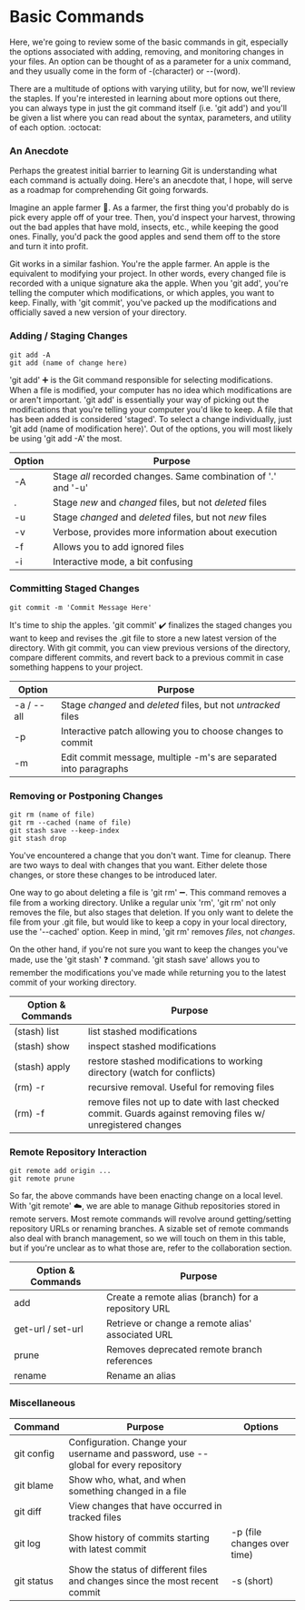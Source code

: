 # Basic Commands
Here, we're going to review some of the basic commands in git, especially the options associated with adding, removing, and monitoring changes in your files. An option can be thought of as a parameter for a unix command, and they usually come in the form of -(character) or --(word).

There are a multitude of options with varying utility, but for now, we'll review the staples. If you're interested in learning about more options out there, you can always type in just the git command itself (i.e. 'git add') and you'll be given a list where you can read about the syntax, parameters, and utility of each option. :octocat:

### An Anecdote
Perhaps the greatest initial barrier to learning Git is understanding what each command is actually doing. Here's an anecdote that, I hope, will serve as a roadmap for comprehending Git going forwards.

Imagine an apple farmer :apple:. As a farmer, the first thing you'd probably do is pick every apple off of your tree. Then, you'd inspect your harvest, throwing out the bad apples that have mold, insects, etc., while keeping the good ones. Finally, you'd pack the good apples and send them off to the store and turn it into profit.

Git works in a similar fashion. You're the apple farmer. An apple is the equivalent to modifying your project. In other words, every changed file is recorded with a unique signature aka the apple. When you 'git add', you're telling the computer which modifications, or which apples, you want to keep. Finally, with 'git commit', you've packed up the modifications and officially saved a new version of your directory.

### Adding / Staging Changes
```unix
git add -A
git add (name of change here)
```
'git add' :heavy_plus_sign: is the Git command responsible for selecting modifications. When a file is modified, your computer has no idea which modifications are or aren't important. 'git add' is essentially your way of picking out the modifications that you're telling your computer you'd like to keep. A file that has been added is considered 'staged'. To select a change individually, just 'git add (name of modification here)'. Out of the options, you will most likely be using 'git add -A' the most.

Option | Purpose
--- | ---
-A | Stage *all* recorded changes. Same combination of '.' and '-u'
. | Stage *new* and *changed* files, but not *deleted* files
-u | Stage *changed* and *deleted* files, but not *new* files
-v | Verbose, provides more information about execution
-f | Allows you to add ignored files
-i | Interactive mode, a bit confusing

### Committing Staged Changes
```unix
git commit -m 'Commit Message Here'
```
It's time to ship the apples. 'git commit' :heavy_check_mark: finalizes the staged changes you want to keep and revises the .git file to store a new latest version of the directory. With git commit, you can view previous versions of the directory, compare different commits, and revert back to a previous commit in case something happens to your project.

Option | Purpose
--- | ---
-a / --all | Stage *changed* and *deleted* files, but not *untracked* files
-p | Interactive patch allowing you to choose changes to commit
-m | Edit commit message, multiple -m's are separated into paragraphs

### Removing or Postponing Changes
```unix
git rm (name of file)
git rm --cached (name of file)
git stash save --keep-index
git stash drop
```
You've encountered a change that you don't want. Time for cleanup. There are two ways to deal with changes that you want. Either delete those changes, or store these changes to be introduced later.

One way to go about deleting a file is 'git rm' :heavy_minus_sign:. This command removes a file from a working directory. Unlike a regular unix 'rm', 'git rm' not only removes the file, but also stages that deletion. If you only want to delete the file from your .git file, but would like to keep a copy in your local directory, use the '--cached' option. Keep in mind, 'git rm' removes *files*, not *changes*.

On the other hand, if you're not sure you want to keep the changes you've made, use the 'git stash' :question: command. 'git stash save' allows you to remember the modifications you've made while returning you to the latest commit of your working directory.

Option & Commands | Purpose
--- | ---
(stash) list | list stashed modifications
(stash) show | inspect stashed modifications
(stash) apply | restore stashed modifications to working directory (watch for conflicts)
(rm) -r | recursive removal. Useful for removing files
(rm) -f | remove files not up to date with last checked commit. Guards against removing files w/ unregistered changes

### Remote Repository Interaction
```unix
git remote add origin ...
git remote prune
```
So far, the above commands have been enacting change on a local level. With 'git remote' :cloud:, we are able to manage Github repositories stored in remote servers. Most remote commands will revolve around getting/setting repository URLs or renaming branches. A sizable set of remote commands also deal with branch management, so we will touch on them in this table, but if you're unclear as to what those are, refer to the collaboration section.

Option & Commands | Purpose
--- | ---
add <branch> <URL> | Create a remote alias (branch) for a repository URL
get-url / set-url | Retrieve or change a remote alias' associated URL
prune | Removes deprecated remote branch references
rename <old alias name> <new alias name>| Rename an alias

### Miscellaneous
Command | Purpose | Options
--- | --- | ---
git config | Configuration. Change your username and password, use --global for every repository |
git blame | Show who, what, and when something changed in a file | 
git diff | View changes that have occurred in tracked files |
git log | Show history of commits starting with latest commit | -p <file> (file changes over time)
git status | Show the status of different files and changes since the most recent commit | -s (short)
